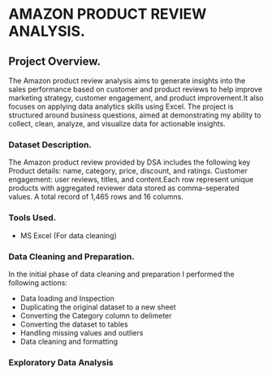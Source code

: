 # AMAZON PRODUCT REVIEW ANALYSIS.
## Project Overview.
The Amazon product review analysis aims to generate insights into the sales performance based on customer and product reviews to help improve marketing strategy, customer engagement, and product improvement.It also focuses on applying data analytics skills using Excel.  The project is structured around business questions, aimed at demonstrating my ability to collect, clean, analyze, and visualize data for actionable insights.
### Dataset Description.
The Amazon product review provided by DSA includes the following key Product details: name, category, price, discount, and ratings. Customer engagement: user reviews, titles, and content.Each row represent unique products with aggregated reviewer data stored as comma-seperated values. A total record of 1,465 rows and 16 columns.
### Tools Used.
- MS Excel (For data cleaning)
### Data Cleaning and Preparation.
In the initial phase of data cleaning and preparation I performed the following actions:
- Data loading and Inspection
- Duplicating the original dataset to a new sheet
- Converting the Category column to delimeter
- Converting the dataset to tables
- Handling missing values and outliers
- Data cleaning and formatting
### Exploratory Data Analysis
